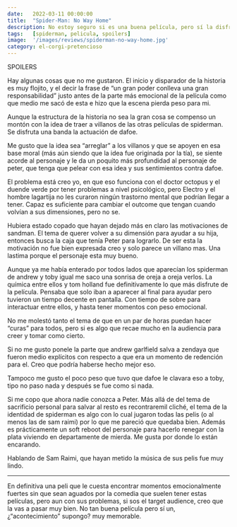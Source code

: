 ```yaml
---
date:   2022-03-11 00:00:00
title:  "Spider-Man: No Way Home"
description: No estoy seguro si es una buena película, pero sí la disfruté mucho.
tags:   [spiderman, pelicula, spoilers]
image:  '/images/reviews/spiderman-no-way-home.jpg'
category: el-corgi-pretencioso
---
```

SPOILERS

Hay algunas cosas que no me gustaron. El inicio y disparador de la historia es muy flojito, y el decir la frase de “un gran poder conlleva una gran responsabilidad” justo antes de la parte más emocional de la película como que medio me sacó de esta e hizo que la escena pierda peso para mi.

Aunque la estructura de la historia no sea la gran cosa se compenso un montón con la idea de traer a villanos de las otras películas de spiderman. Se disfruta una banda la actuación de dafoe.

Me gusto que la idea sea “arreglar” a los villanos y que se apoyen en esa base moral (más aún siendo que la idea fue originada por la tía), se siente acorde al personaje y le da un poquito más profundidad al personaje de peter, que tenga que pelear con esa idea y sus sentimientos contra dafoe.

El problema está creo yo, en que eso funciona con el doctor octopus y el duende verde por tener problemas a nivel psicológico, pero Electro y el hombre lagartija no les curaron ningún trastorno mental que podrían llegar a tener. Capaz es suficiente para cambiar el outcome que tengan cuando volvían a sus dimensiones, pero no se.

Hubiera estado copado que hayan dejado más en claro las motivaciones de sandman. El tema de querer volver a su dimensión para ayudar a su hija, entonces busca la caja que tenía Peter para lograrlo. De ser esta la motivación no fue bien expresada creo y solo parece un villano mas. Una lastima porque el personaje esta muy bueno.

Aunque ya me había enterado por todos lados que aparecían los spiderman de andrew y toby igual me saco una sonrisa de oreja a oreja verlos. La química entre ellos y tom holland fue definitivamente lo que más disfrute de la película. Pensaba que solo iban a aparecer al final para ayudar pero tuvieron un tiempo decente en pantalla. Con tiempo de sobre para interactuar entre ellos, y hasta tener momentos con peso emocional.

No me molestó tanto el tema de que en un par de horas puedan hacer “curas” para todos, pero si es algo que recae mucho en la audiencia para creer y tomar como cierto.

Si no me gusto ponele la parte que andrew garlfield salva a zendaya que fueron medio explícitos con respecto a que era un momento de redención para el. Creo que podría haberse hecho mejor eso.

Tampoco me gusto el poco peso que tuvo que dafoe le clavara eso a toby, tipo no paso nada y después se fue como si nada.

Si me copo que ahora nadie conozca a Peter. Más allá de del tema de sacrificio personal para salvar al resto es recontraremil cliché, el tema de la identidad de spiderman es algo con lo cual jugaron todas las pelis (o al menos las de sam raimi) por lo que me pareció que quedaba bien. Además es prácticamente un soft reboot del personaje para hacerlo renegar con la plata viviendo en departamente de mierda. Me gusta por donde lo están encarando.

Hablando de Sam Raimi, que hayan metido la música de sus pelis fue muy lindo.

<hr>

En definitiva una peli que le cuesta encontrar momentos emocionalmente fuertes sin que sean aguados por la comedia que suelen tener estas películas, pero aun con sus problemas, si sos el target audience, creo que la vas a pasar muy bien. No tan buena película pero sí un, ¿“acontecimiento” supongo? muy memorable.
